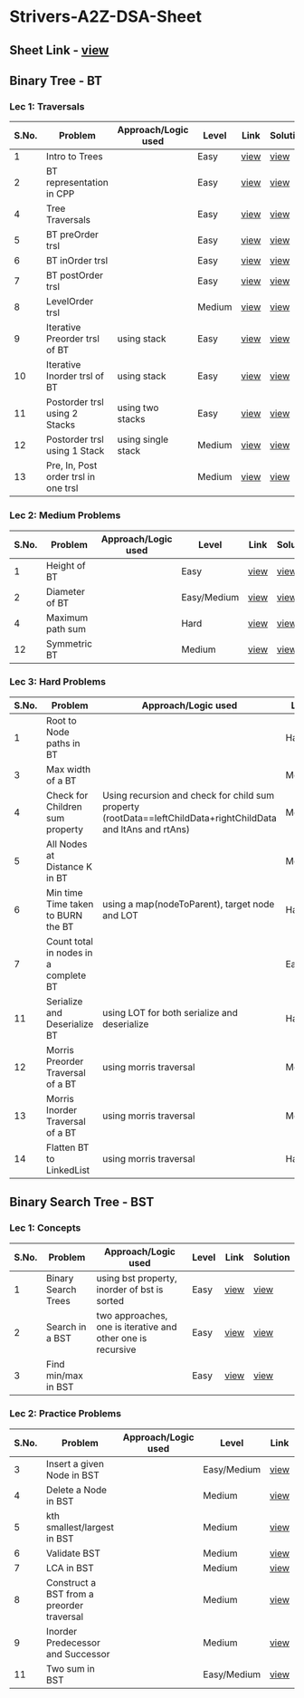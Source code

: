 # Strivers-A2Z-DSA-Sheet

## Sheet Link - [view](https://takeuforward.org/strivers-a2z-dsa-course/strivers-a2z-dsa-course-sheet-2/)

## Binary Tree - BT
### Lec 1: Traversals 
|S.No. | Problem | Approach/Logic used | Level | Link | Solution |
|------|---------|---------------------|-------|------|----------|
|1 | Intro to Trees  |  | Easy | [view](https://www.geeksforgeeks.org/problems/introduction-to-trees/1?utm_source=youtube&utm_medium=collab_striver_ytdescription&utm_campaign=introduction-to-trees) | [view](https://github.com/rishav197/Strivers-A2Z-DSA-Sheet/blob/main/BinaryTree/Lec%201%20Traversals/intro-to-trees.cpp)|
|2 | BT representation in CPP |  | Easy | [view](https://www.geeksforgeeks.org/problems/binary-tree-representation/1?utm_source=youtube&utm_medium=collab_striver_ytdescription&utm_campaign=binary-tree-representation) | [view](https://github.com/rishav197/Strivers-A2Z-DSA-Sheet/blob/main/BinaryTree/Lec%201%20Traversals/BT-rep-in-cpp.cpp)|
|4 | Tree Traversals |  | Easy | [view](https://www.naukri.com/code360/problems/tree-traversal_981269?utm_source=striver&utm_medium=website&utm_campaign=a_zcoursetuf&count=25&page=1&search=&sort_entity=order&sort_order=ASC) | [view](https://github.com/rishav197/Strivers-A2Z-DSA-Sheet/blob/main/BinaryTree/Lec%201%20Traversals/Tree-trsls.cpp)|
|5 | BT preOrder trsl  |  | Easy | [view](https://leetcode.com/problems/binary-tree-preorder-traversal/description/) | [view](https://github.com/rishav197/Strivers-A2Z-DSA-Sheet/blob/main/BinaryTree/Lec%201%20Traversals/BT-preorder-trsl.cpp)|
|6 | BT inOrder trsl  |  | Easy | [view](https://leetcode.com/problems/binary-tree-inorder-traversal/description/) | [view](https://github.com/rishav197/Strivers-A2Z-DSA-Sheet/blob/main/BinaryTree/Lec%201%20Traversals/BT-inorder-trsl.cpp)|
|7 | BT postOrder trsl |  | Easy | [view](https://leetcode.com/problems/binary-tree-postorder-traversal/description/) | [view](https://github.com/rishav197/Strivers-A2Z-DSA-Sheet/blob/main/BinaryTree/Lec%201%20Traversals/BT-postorder-trsl.cpp)|
|8 | LevelOrder trsl |  | Medium | [view](https://leetcode.com/problems/binary-tree-level-order-traversal/description/) | [view](https://github.com/rishav197/Strivers-A2Z-DSA-Sheet/blob/main/BinaryTree/Lec1-Traversals/levelorder-trsl.cpp) |
| 9 | Iterative Preorder trsl of BT | using stack | Easy | [view](https://leetcode.com/problems/binary-tree-preorder-traversal/description/) | [view](https://github.com/rishav197/Strivers-A2Z-DSA-Sheet/blob/main/BinaryTree/Lec1-Traversals/Iterative-preorder-trsl.cpp) |
| 10 | Iterative Inorder trsl of BT | using stack | Easy | [view](https://leetcode.com/problems/binary-tree-inorder-traversal/description/) | [view](https://github.com/rishav197/Strivers-A2Z-DSA-Sheet/blob/main/BinaryTree/Lec1-Traversals/Iterative-inorder-trsl.cpp) |
| 11 | Postorder trsl using 2 Stacks | using two stacks | Easy | [view](https://leetcode.com/problems/binary-tree-postorder-traversal/description/) | [view](https://github.com/rishav197/Strivers-A2Z-DSA-Sheet/blob/main/BinaryTree/Lec1-Traversals/Iterative-postorder-trsl-using-two-stacks.cpp) |
| 12 | Postorder trsl using 1 Stack | using single stack | Medium | [view](https://leetcode.com/problems/binary-tree-postorder-traversal/description/) | [view](https://github.com/rishav197/Strivers-A2Z-DSA-Sheet/blob/main/BinaryTree/Lec1-Traversals/Iterative-postorder-trsl-using-single-stack.cpp) |
| 13 | Pre, In, Post order trsl in one trsl |  | Medium | [view]() | [view](https://github.com/rishav197/Strivers-A2Z-DSA-Sheet/blob/main/BinaryTree/Lec1-Traversals/pre-in-post-order-trsl-in-one-trsl.cpp) |



### Lec 2: Medium Problems 
|S.No. | Problem | Approach/Logic used | Level | Link | Solution |         
|------|---------|---------------------|-------|------|----------|
| 1 | Height of BT |  | Easy | [view](https://leetcode.com/problems/maximum-depth-of-binary-tree/) | [view](https://github.com/rishav197/Strivers-A2Z-DSA-Sheet/blob/main/BinaryTree/Lec2-Medium-Problems/height-of-BT.cpp) |
| 2 | Diameter of BT |  | Easy/Medium | [view]() | [view]() |
| 4 | Maximum path sum |  | Hard | [view](https://leetcode.com/problems/binary-tree-maximum-path-sum/) | [view](https://github.com/rishav197/Strivers-A2Z-DSA-Sheet/blob/main/BinaryTree/Lec2-Medium-Problems/max-path-sum.cpp) |
| 12 | Symmetric BT |  | Medium | [view](https://leetcode.com/problems/symmetric-tree/description/) | [view](https://github.com/rishav197/Strivers-A2Z-DSA-Sheet/blob/main/BinaryTree/Lec2-Medium-Problems/symmetric-BT.cpp) |


<!-- This is a single/multi-line comment -->
<!--
|3 | Problem   |  | Easy | [view]() | [view]() |
 -->


 ### Lec 3: Hard Problems 
|S.No. | Problem | Approach/Logic used | Level | Link | Solution |         
|------|---------|---------------------|-------|------|----------|
| 1 | Root to Node paths in BT |  | Hard | [view](https://www.geeksforgeeks.org/problems/root-to-leaf-paths/1?utm_source=youtube&utm_medium=collab_striver_ytdescription&utm_campaign=root-to-leaf-paths) | [view](https://github.com/rishav197/Strivers-A2Z-DSA-Sheet/blob/main/BinaryTree/Lec3-Hard-Problems/root-to-node-path-in-BT.cpp) |
|3 | Max width of a BT |  | Medium | [view](https://leetcode.com/problems/maximum-width-of-binary-tree/description/) | [view](https://github.com/rishav197/Strivers-A2Z-DSA-Sheet/blob/main/BinaryTree/Lec3-Hard-Problems/max-width-of-BT.cpp) |
| 4 | Check for Children sum property | Using recursion and check for child sum property (rootData==leftChildData+rightChildData and ltAns and rtAns) | Medium | [view](https://www.geeksforgeeks.org/problems/children-sum-parent/1?utm_source=youtube&utm_medium=collab_striver_ytdescription&utm_campaign=hildren-sum-parent) | [view](https://github.com/rishav197/Strivers-A2Z-DSA-Sheet/blob/main/BinaryTree/Lec3-Hard-Problems/Check-for-child-sum-property.cpp) |
| 5 | All Nodes at Distance K in BT |  | Medium | [view](https://leetcode.com/problems/all-nodes-distance-k-in-binary-tree/description/) | [view](https://github.com/rishav197/Strivers-A2Z-DSA-Sheet/blob/main/BinaryTree/Lec3-Hard-Problems/all-nodes-dist-k-in-BT.cpp) |
| 6 | Min time Time taken to BURN the BT | using a map(nodeToParent), target node and LOT | Hard | [view](https://www.geeksforgeeks.org/problems/burning-tree/1?utm_source=youtube&utm_medium=collab_striver_ytdescription&utm_campaign=burning-tree) | [view](https://github.com/rishav197/Strivers-A2Z-DSA-Sheet/blob/main/BinaryTree/Lec3-Hard-Problems/min-time-to-BURN-BT.cpp) |
| 7 | Count total in nodes in a complete BT   |  | Easy | [view](https://leetcode.com/problems/count-complete-tree-nodes/description/) | [view](https://github.com/rishav197/Strivers-A2Z-DSA-Sheet/blob/main/BinaryTree/Lec3-Hard-Problems/count-total-Nodes-in-complete-BT.cpp) |
| 11 | Serialize and Deserialize BT | using LOT for both serialize and deserialize | Hard | [view](https://leetcode.com/problems/serialize-and-deserialize-binary-tree/description/) | [view](https://github.com/rishav197/Strivers-A2Z-DSA-Sheet/blob/main/BinaryTree/Lec3-Hard-Problems/Serialize-Deserialize-BT.cpp) |
| 12 | Morris Preorder Traversal of a BT | using morris traversal | Medium | [view](https://leetcode.com/problems/binary-tree-preorder-traversal/description/) | [view](https://github.com/rishav197/Strivers-A2Z-DSA-Sheet/blob/main/BinaryTree/Lec3-Hard-Problems/Morris-preorder-trsl.cpp) |
| 13 | Morris Inorder Traversal of a BT | using morris traversal | Medium | [view](https://leetcode.com/problems/binary-tree-inorder-traversal/description/) | [view](https://github.com/rishav197/Strivers-A2Z-DSA-Sheet/blob/main/BinaryTree/Lec3-Hard-Problems/Morries-inorder-trsl.cpp) |
| 14 | Flatten BT to LinkedList | using morris traversal | Hard | [view](https://leetcode.com/problems/flatten-binary-tree-to-linked-list/description/) | [view](https://github.com/rishav197/Strivers-A2Z-DSA-Sheet/blob/main/BinaryTree/Lec3-Hard-Problems/Flatten-BT-to-LinkedList.cpp) |



## Binary Search Tree - BST
### Lec 1: Concepts
|S.No. | Problem | Approach/Logic used | Level | Link | Solution |         
|------|---------|---------------------|-------|------|----------|
| 1 | Binary Search Trees | using bst property, inorder of bst is sorted | Easy | [view](https://www.geeksforgeeks.org/problems/binary-search-trees/1?utm_source=youtube&utm_medium=collab_striver_ytdescription&utm_campaign=binary-search-trees) | [view](https://github.com/rishav197/Strivers-A2Z-DSA-Sheet/blob/main/BST/Lec1-Concepts/binary-srch-trees.cpp) |
| 2 | Search in a BST | two approaches, one is iterative and other one is recursive | Easy | [view](https://leetcode.com/problems/search-in-a-binary-search-tree/) | [view](https://github.com/rishav197/Strivers-A2Z-DSA-Sheet/blob/main/BST/Lec1-Concepts/search-in-bst.cpp) |
| 3 | Find min/max in BST |  | Easy | [view](https://www.geeksforgeeks.org/problems/minimum-element-in-bst/1) | [view](https://github.com/rishav197/Strivers-A2Z-DSA-Sheet/blob/main/BST/Lec1-Concepts/find-min-max-in-BST.cpp) |


### Lec 2: Practice Problems
|S.No. | Problem | Approach/Logic used | Level | Link | Solution |         
|------|---------|---------------------|-------|------|----------|
| 3 | Insert a given Node in BST |  | Easy/Medium | [view](https://leetcode.com/problems/insert-into-a-binary-search-tree/description/) | [view](https://github.com/rishav197/Strivers-A2Z-DSA-Sheet/blob/main/BST/Lec2-Practice-Problems/insert-a-given-node-in-BST.cpp) |
| 4 | Delete a Node in BST |  | Medium | [view](https://leetcode.com/problems/delete-node-in-a-bst/description/) | [view](https://github.com/rishav197/Strivers-A2Z-DSA-Sheet/blob/main/BST/Lec2-Practice-Problems/Delete-Node-in-BST.cpp) |
| 5 | kth smallest/largest in BST |  | Medium | [view](https://leetcode.com/problems/kth-smallest-element-in-a-bst/description/) | [view](https://github.com/rishav197/Strivers-A2Z-DSA-Sheet/blob/main/BST/Lec2-Practice-Problems/kth-smallest-in-bst.cpp) |
| 6 | Validate BST |  | Medium | [view](https://leetcode.com/problems/validate-binary-search-tree/description/) | [view](https://github.com/rishav197/Strivers-A2Z-DSA-Sheet/blob/main/BST/Lec2-Practice-Problems/validate-bst.cpp) |
| 7 | LCA in BST |  | Medium | [view](https://leetcode.com/problems/lowest-common-ancestor-of-a-binary-search-tree/description/) | [view](https://github.com/rishav197/Strivers-A2Z-DSA-Sheet/blob/main/BST/Lec2-Practice-Problems/LCA-in-bst.cpp) |
| 8 | Construct a BST from a preorder traversal |  | Medium | [view](https://leetcode.com/problems/construct-binary-search-tree-from-preorder-traversal/description/) | [view](https://github.com/rishav197/Strivers-A2Z-DSA-Sheet/blob/main/BST/Lec2-Practice-Problems/bst-from-preorder.cpp) |
| 9 | Inorder Predecessor and Successor |  | Medium | [view](https://www.geeksforgeeks.org/problems/predecessor-and-successor/1) | [view](https://github.com/rishav197/Strivers-A2Z-DSA-Sheet/blob/main/BST/Lec2-Practice-Problems/predecessor-and-successor.cpp) |
| 11 | Two sum in BST |  | Easy/Medium | [view](https://leetcode.com/problems/two-sum-iv-input-is-a-bst/description/) | [view](https://github.com/rishav197/Strivers-A2Z-DSA-Sheet/blob/main/BST/Lec2-Practice-Problems/two-sum-in-bst.cpp) |



<!-- This is a single/multi-line comment -->
<!--
|3 | Problem   |  | Easy | [view]() | [view]() |

 -->
